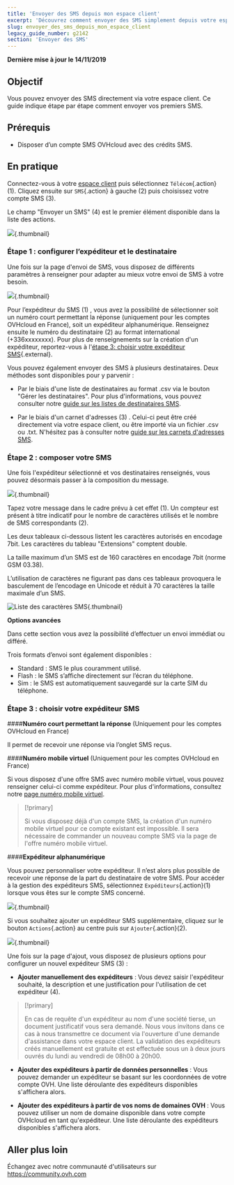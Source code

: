 ```yaml
---
title: 'Envoyer des SMS depuis mon espace client'
excerpt: 'Découvrez comment envoyer des SMS simplement depuis votre espace client OVHcloud'
slug: envoyer_des_sms_depuis_mon_espace_client
legacy_guide_number: g2142
section: 'Envoyer des SMS'
---
```


**Dernière mise à jour le 14/11/2019**

## Objectif

Vous pouvez envoyer des SMS directement via votre espace client. Ce guide indique étape par étape comment envoyer vos premiers SMS.

## Prérequis

- Disposer d’un compte SMS OVHcloud avec des crédits SMS.

## En pratique

Connectez-vous à votre [espace client](https://www.ovhtelecom.fr/manager/) puis sélectionnez `Télécom`{.action} (1). Cliquez ensuite sur `SMS`{.action} à gauche (2)  puis choisissez votre compte SMS (3).

Le champ "Envoyer un SMS" (4) est le premier élément disponible dans la liste des actions.

![](images/sms-send-control-panel01E.png){.thumbnail}

### Étape 1 : configurer l’expéditeur et le destinataire

Une fois sur la page d'envoi de SMS, vous disposez de différents paramètres à renseigner pour adapter au mieux votre envoi de SMS à votre besoin.

![](images/sms-send-control-panel02E.png){.thumbnail}

Pour l’expéditeur du SMS (1) , vous avez la possibilité de sélectionner soit un numéro court permettant la réponse (uniquement pour les comptes OVHcloud en France), soit un expéditeur alphanumérique. 
Renseignez ensuite  le numéro du destinataire (2) au format international (+336xxxxxxxx). 
Pour plus de renseignements sur la création d'un expéditeur, reportez-vous à l'[étape 3: choisir votre expéditeur SMS](https://docs.ovh.com/fr/sms/envoyer_des_sms_depuis_mon_espace_client/#etape-3-choisir-votre-expediteur-sms){.external}.

Vous pouvez également envoyer des SMS à plusieurs destinataires. Deux méthodes sont disponibles pour y parvenir :

- Par le biais d'une liste de destinataires au format .csv via le bouton "Gérer les destinataires". 
Pour plus d'informations, vous pouvez consulter notre [guide sur les listes de destinataires SMS](https://docs.ovh.com/fr/sms/liste_de_destinataire_sms/).

- Par le biais d'un carnet d'adresses (3) . Celui-ci peut être créé directement via votre espace client, ou être importé via un fichier .csv ou .txt. 
N'hésitez pas à consulter notre [guide sur les carnets d'adresses SMS](https://docs.ovh.com/fr/sms/gerer_mes_carnets_dadresses_sms/).

### Étape 2 : composer votre SMS

Une fois l'expéditeur sélectionné et vos destinataires renseignés, vous pouvez désormais passer à la composition du message.

![](images/sms-send-control-panel03E.png){.thumbnail}

Tapez votre message dans le cadre prévu à cet effet (1). Un compteur est présent à titre indicatif pour le nombre de caractères utilisés et le nombre de SMS correspondants (2).

Les deux tableaux ci-dessous listent les caractères autorisés en encodage 7bit. Les caractères du tableau "Extensions" comptent double. 

La taille maximum d’un SMS est de 160 caractères en encodage 7bit (norme GSM 03.38).

L’utilisation de caractères ne figurant pas dans ces tableaux provoquera le basculement de l’encodage en Unicode et réduit à 70 caractères la taille maximale d’un SMS.

![Liste des caractères SMS](images/smsauthorizedcharacters.png){.thumbnail}

**Options avancées**

Dans cette section vous avez la possibilité d’effectuer un envoi immédiat ou différé.

Trois formats d’envoi sont également disponibles :

- Standard : SMS le plus couramment utilisé.
- Flash : le SMS s’affiche directement sur l’écran du téléphone.
- Sim : le SMS est automatiquement sauvegardé sur la carte SIM du téléphone.

### Étape 3 : choisir votre expéditeur SMS

####**Numéro court permettant la réponse** (Uniquement pour les comptes OVHcloud en France)

Il permet de recevoir une réponse via l’onglet SMS reçus.

####**Numéro mobile virtuel** (Uniquement pour les comptes OVHcloud en France)

Si vous disposez d'une offre SMS avec numéro mobile virtuel, vous pouvez renseigner celui-ci comme expéditeur. Pour plus d'informations, consultez notre [page numéro mobile virtuel](https://www.ovhtelecom.fr/sms/reponse/numeros-virtuels.xml).

> [!primary]
>
>Si vous disposez déjà d'un compte SMS, la création d'un numéro mobile virtuel pour ce compte existant est impossible. Il sera nécessaire de commander un nouveau compte SMS via la page de l'offre numéro mobile virtuel.
>

####**Expéditeur alphanumérique**

Vous pouvez personnaliser votre expéditeur. Il n’est alors plus possible de recevoir une réponse de la part du destinataire de votre SMS. Pour accéder à la gestion des expéditeurs SMS, sélectionnez `Expéditeurs`{.action}(1) lorsque vous êtes sur le compte SMS concerné.

![](images/sms-send-control-panel04E.png){.thumbnail}

Si vous souhaitez ajouter un expéditeur SMS supplémentaire, cliquez sur le bouton `Actions`{.action} au centre puis sur `Ajouter`{.action}(2).

![](images/sms-send-control-panel05E.png){.thumbnail}

Une fois sur la page d'ajout, vous disposez de plusieurs options pour configurer un nouvel expéditeur SMS (3) :

- **Ajouter manuellement des expéditeurs** : Vous devez saisir l'expéditeur souhaité, la description et une justification pour l'utilisation de cet expéditeur (4). 

> [!primary]
>
>En cas de requête d'un expéditeur au nom d'une société tierse, un document justificatif vous sera demandé. Nous vous invitons dans ce cas à nous transmettre ce document via l'ouverture d'une demande d'assistance dans votre espace client.  La validation des expéditeurs créés manuellement est gratuite et est effectuée sous un à deux jours ouvrés du lundi au vendredi de 08h00 à 20h00.
>

- **Ajouter des expéditeurs à partir de données personnelles** : Vous pouvez demander un expéditeur se basant sur les coordonnées de votre compte OVH. Une liste déroulante des expéditeurs disponibles s'affichera alors.

- **Ajouter des expéditeurs à partir de vos noms de domaines OVH** : Vous pouvez utiliser un nom de domaine disponible dans votre compte OVHcloud en tant qu'expéditeur. Une liste déroulante des expéditeurs disponibles s'affichera alors.

## Aller plus loin

Échangez avec notre communauté d'utilisateurs sur <https://community.ovh.com>